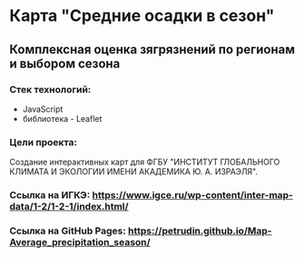 # Карта "Средние осадки в сезон"
## Комплексная оценка зягрязнений по регионам и выбором сезона
### Стек технологий:
* JavaScript
* библиотека - Leaflet
### Цели проекта:
Создание интерактивных карт для ФГБУ "ИНСТИТУТ ГЛОБАЛЬНОГО КЛИМАТА И ЭКОЛОГИИ ИМЕНИ АКАДЕМИКА Ю. А. ИЗРАЭЛЯ". 
### Ссылка на ИГКЭ: <https://www.igce.ru/wp-content/inter-map-data/1-2/1-2-1/index.html/>
### Ссылка на GitHub Pages: <https://petrudin.github.io/Map-Average_precipitation_season/>
